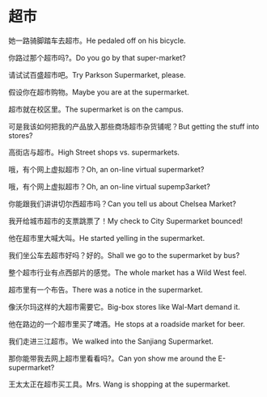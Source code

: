 # 超市

<p><span class="chinese">她一路骑脚踏车去超市。</span><span class="english">He pedaled off on his bicycle.</span></p>

<p><span class="chinese">你路过那个超市吗?。</span><span class="english">Do you go by that super-market?</span></p>

<p><span class="chinese">请试试百盛超市吧。</span><span class="english">Try Parkson Supermarket, please.</span></p>

<p><span class="chinese">假设你在超市购物。</span><span class="english">Maybe you are at the supermarket.</span></p>

<p><span class="chinese">超市就在校区里。</span><span class="english">The supermarket is on the campus.</span></p>

<p><span class="chinese">可是我该如何把我的产品放入那些商场超市杂货铺呢？</span><span class="english">But getting the stuff into stores?</span></p>

<p><span class="chinese">高街店与超市。</span><span class="english">High Street shops vs. supermarkets.</span></p>

<p><span class="chinese">哦，有个网上虚拟超市？</span><span class="english">Oh, an on-line virtual supermarket?</span></p>

<p><span class="chinese">哦，有个网上虚拟超市？</span><span class="english">Oh, an on-line virtual supemp3arket?</span></p>

<p><span class="chinese">你能跟我们讲讲切尔西超市吗？</span><span class="english">Can you tell us about Chelsea Market?</span></p>

<p><span class="chinese">我开给城市超市的支票跳票了！</span><span class="english">My check to City Supermarket bounced!</span></p>

<p><span class="chinese">他在超市里大喊大叫。</span><span class="english">He started yelling in the supermarket.</span></p>

<p><span class="chinese">我们坐公车去超市好吗？好的。</span><span class="english">Shall we go to the supermarket by bus?</span></p>

<p><span class="chinese">整个超市行业有点西部片的感觉。</span><span class="english">The whole market has a Wild West feel.</span></p>

<p><span class="chinese">超市里有一个布告。</span><span class="english">There was a notice in the supermarket.</span></p>

<p><span class="chinese">像沃尔玛这样的大超市需要它。</span><span class="english">Big-box stores like Wal-Mart demand it.</span></p>

<p><span class="chinese">他在路边的一个超市里买了啤酒。</span><span class="english">He stops at a roadside market for beer.</span></p>

<p><span class="chinese">我们走进三江超市。</span><span class="english">We walked into the Sanjiang Supermarket.</span></p>

<p><span class="chinese">那你能带我去网上超市里看看吗?。</span><span class="english">Can yon show me around the E-supermarket?</span></p>

<p><span class="chinese">王太太正在超市买工具。</span><span class="english">Mrs. Wang is shopping at the supermarket.</span></p>


